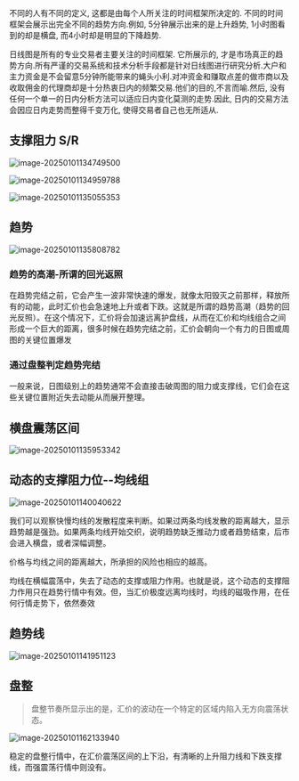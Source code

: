 不同的人有不同的定义, 这都是由每个人所关注的时间框架所决定的. 不同的时间框架会展示出完全不同的趋势方向.例如, 5分钟展示出来的是上升趋势, 1小时图看到的却是横盘, 而4小时却是明显的下降趋势.

日线图是所有的专业交易者主要关注的时间框架. 它所展示的, 才是市场真正的趋势方向.所有严谨的交易系统和技术分析手段都是针对日线图进行研究分析.大户和主力资金是不会留意5分钟所能带来的蝇头小利.对冲资金和赚取点差的做市商以及收取佣金的代理商却是十分热衷日内的频繁交易.他们的目的,不言而喻.然后, 没有任何一个单一的日内分析方法可以适应日内变化莫测的走势.因此, 日内的交易方法会因应日内走势而整得千变万化, 使得交易者自己也无所适从. 

## 支撑阻力 S/R

![image-20250101134749500](https://chunhui-a.oss-cn-nanjing.aliyuncs.com/typora/img/image-20250101134749500.png)

![image-20250101134959788](https://chunhui-a.oss-cn-nanjing.aliyuncs.com/typora/img/image-20250101134959788.png)

![image-20250101135055353](https://chunhui-a.oss-cn-nanjing.aliyuncs.com/typora/img/image-20250101135055353.png)

## 趋势

![image-20250101135808782](https://chunhui-a.oss-cn-nanjing.aliyuncs.com/typora/img/image-20250101135808782.png)

### 趋势的高潮-所谓的回光返照

在趋势完结之前，它会产生一波非常快速的爆发，就像太阳毁灭之前那样，释放所有的动能，此时汇价也会急速地上升或者下跌。这就是所谓的趋势高潮（趋势的回光反照）。在这个情况下，汇价将会加速远离护盘线，从而在汇价和均线组合之间形成一个巨大的距离，很多时候在趋势完结之前，汇价会朝向一个有力的日图或周图的关键位置爆发

### 通过盘整判定趋势完结

一般来说，日图级别上的趋势通常不会直接击破周图的阻力或支撑线，它们会在这些关键位置附近失去动能从而展开整理。



## 横盘震荡区间

![image-20250101135953342](https://chunhui-a.oss-cn-nanjing.aliyuncs.com/typora/img/image-20250101135953342.png)

## 动态的支撑阻力位--均线组

![image-20250101140040622](https://chunhui-a.oss-cn-nanjing.aliyuncs.com/typora/img/image-20250101140040622.png)

我们可以观察快慢均线的发散程度来判断。如果过两条均线发散的距离越大，显示趋势越是强劲。如果两条均线开始交织，说明趋势缺乏推动力或者趋势结束，后市会进入横盘，或者深幅调整。

价格与均线之间的距离越大，所承担的风险也相应的越高。

均线在横幅震荡中，失去了动态的支撑或阻力作用。也就是说，这个动态的支撑阻力作用只在趋势行情中有效。但，当汇价极度远离均线时，均线的磁吸作用，在任何行情走势下，依然奏效

## 趋势线

![image-20250101141951123](https://chunhui-a.oss-cn-nanjing.aliyuncs.com/typora/img/image-20250101141951123.png)

## 盘整

> 盘整节奏所显示出的是，汇价的波动在一个特定的区域内陷入无方向震荡状态。

![image-20250101162133940](https://chunhui-a.oss-cn-nanjing.aliyuncs.com/typora/img/image-20250101162133940.png)

稳定的盘整行情中，在汇价震荡区间的上下沿，有清晰的上升阻力线和下跌支撑线，而强震荡行情中则没有。
